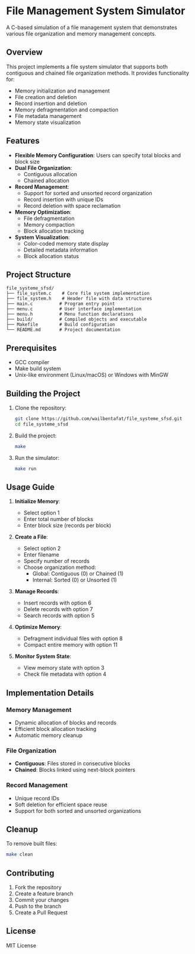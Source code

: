 # File Management System Simulator

A C-based simulation of a file management system that demonstrates various file organization and memory management concepts.

## Overview

This project implements a file system simulator that supports both contiguous and chained file organization methods. It provides functionality for:

-   Memory initialization and management
-   File creation and deletion
-   Record insertion and deletion
-   Memory defragmentation and compaction
-   File metadata management
-   Memory state visualization

## Features

-   **Flexible Memory Configuration**: Users can specify total blocks and block size
-   **Dual File Organization**:
    -   Contiguous allocation
    -   Chained allocation
-   **Record Management**:
    -   Support for sorted and unsorted record organization
    -   Record insertion with unique IDs
    -   Record deletion with space reclamation
-   **Memory Optimization**:
    -   File defragmentation
    -   Memory compaction
    -   Block allocation tracking
-   **System Visualization**:
    -   Color-coded memory state display
    -   Detailed metadata information
    -   Block allocation status

## Project Structure

```
file_systeme_sfsd/
├── file_system.c    # Core file system implementation
├── file_system.h    # Header file with data structures
├── main.c          # Program entry point
├── menu.c          # User interface implementation
├── menu.h          # Menu function declarations
├── build/          # Compiled objects and executable
├── Makefile        # Build configuration
└── README.md       # Project documentation
```

## Prerequisites

-   GCC compiler
-   Make build system
-   Unix-like environment (Linux/macOS) or Windows with MinGW

## Building the Project

1. Clone the repository:

    ```bash
    git clone https://github.com/wailbentafat/file_systeme_sfsd.git
    cd file_systeme_sfsd
    ```

2. Build the project:

    ```bash
    make
    ```

3. Run the simulator:
    ```bash
    make run
    ```

## Usage Guide

1. **Initialize Memory**:

    - Select option 1
    - Enter total number of blocks
    - Enter block size (records per block)

2. **Create a File**:

    - Select option 2
    - Enter filename
    - Specify number of records
    - Choose organization method:
        - Global: Contiguous (0) or Chained (1)
        - Internal: Sorted (0) or Unsorted (1)

3. **Manage Records**:

    - Insert records with option 6
    - Delete records with option 7
    - Search records with option 5

4. **Optimize Memory**:

    - Defragment individual files with option 8
    - Compact entire memory with option 11

5. **Monitor System State**:
    - View memory state with option 3
    - Check file metadata with option 4

## Implementation Details

### Memory Management

-   Dynamic allocation of blocks and records
-   Efficient block allocation tracking
-   Automatic memory cleanup

### File Organization

-   **Contiguous**: Files stored in consecutive blocks
-   **Chained**: Blocks linked using next-block pointers

### Record Management

-   Unique record IDs
-   Soft deletion for efficient space reuse
-   Support for both sorted and unsorted organizations

## Cleanup

To remove built files:

```bash
make clean
```

## Contributing

1. Fork the repository
2. Create a feature branch
3. Commit your changes
4. Push to the branch
5. Create a Pull Request

## License

MIT License
